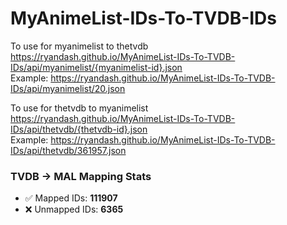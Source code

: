 # MyAnimeList-IDs-To-TVDB-IDs

To use for myanimelist to thetvdb\
https://ryandash.github.io/MyAnimeList-IDs-To-TVDB-IDs/api/myanimelist/{myanimelist-id}.json \
Example: https://ryandash.github.io/MyAnimeList-IDs-To-TVDB-IDs/api/myanimelist/20.json

To use for thetvdb to myanimelist\
https://ryandash.github.io/MyAnimeList-IDs-To-TVDB-IDs/api/thetvdb/{thetvdb-id}.json \
Example: https://ryandash.github.io/MyAnimeList-IDs-To-TVDB-IDs/api/thetvdb/361957.json

<!---counts-start--->
### TVDB → MAL Mapping Stats

- ✅ Mapped IDs: **111907**
- ❌ Unmapped IDs: **6365**
<!---counts-end--->
